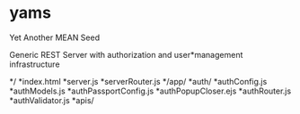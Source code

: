 yams
====

Yet Another MEAN Seed

Generic REST Server with authorization and user*management infrastructure

*/
	*index.html
	*server.js
	*serverRouter.js
*/app/
	*auth/
		*authConfig.js
		*authModels.js
		*authPassportConfig.js
		*authPopupCloser.ejs
		*authRouter.js
		*authValidator.js
	*apis/
